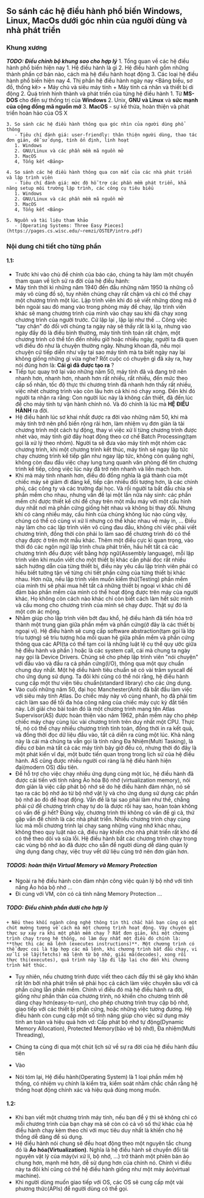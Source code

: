 ## So sánh các hệ điều hành phổ biến Windows, Linux, MacOs dưới góc nhìn của người dùng và nhà phát triển

### Khung xương
***TODO: Điều chỉnh bộ khung sao cho hợp lý***
    1. Tổng quan về các hệ điều hành phổ biến hiện nay
       1. Hệ điều hành là gì
       2. Hệ điều hành gồm những thành phần cơ bản nào, cách mà hệ điều hành hoạt động
       3. Các loại hệ điều hành phổ biến hiện nay
       4. Thị phần hệ điều hành ngày nay <Bảng biểu, sơ đồ, thống kê>
          + Máy chủ và siêu máy tính
          + Máy tính cá nhân và thiết bị di động
    2. Quá trình hình thành và phát triển của từng hệ điều hành
       1. Từ **MS-DOS** cho đến sự thống trị của **Windows**
       2. Unix, **GNU và Linux** và **sức mạnh của cộng đồng mã nguồn mở**
       3. **MacOS** - sự kế thừa, hoàn thiện và phát triển hoàn hảo của OS X

    3. So sánh các hệ điều hành thông qua góc nhìn của người dùng phổ thông
       - Tiêu chí đánh giá: user-friendly: thân thiện người dùng, thao tác đơn giản, dễ sử dụng, tính ổn định, linh hoạt
       1. Windows
       2. GNU/Linux và các phần mềm mã nguồn mở
       3. MacOS
       4, Tổng kết <Bảng>

    4. So sánh các hệ điều hành thông qua con mắt của các nhà phát triển và lập trình viên
       - Tiêu chí đánh giá: mức độ hỗ trợ các phần mềm phát triển, khả năng setup môi trường lập trình, các công cụ tiêu biểu
       1. Windows
       2. GNU/Linux và các phần mềm mã nguồn mở
       3. MacOS
       4, Tổng kết <Bảng>

    5. Nguồn và tài liệu tham khảo
       - [Operating Systems: Three Easy Pieces](https://pages.cs.wisc.edu/~remzi/OSTEP/intro.pdf)

### Nội dung chi tiết cho từng phần

#### 1.1:
- Trước khi vào chủ đề chính của báo cáo, chúng ta hãy làm một chuyến tham quan về lịch sử ra đời của hệ điều hành:
- Máy tính thời kì những năm 1940 đến đầu những năm 1950 là những cỗ máy vô cùng đồ sộ, tuy nhiên chúng chạy rất chậm và chỉ có thể chạy một chương trình một lúc. Lập trình viên khi đó sẽ viết những dòng mã ở bên ngoài sau đó mang vào trong phòng máy để chạy, lập trình viên khác sẽ mang chương trình của mình vào chạy sau khi đã chạy xong chương trình của người trước. Cứ lặp lại , lặp lại như thế ... Công việc "tay chân" đó đối với chúng ta ngày này sẽ thấy rất là kì lạ, nhưng vào ngày đấy đó là điều bình thường, máy tính tính toán rất chậm, một chương trình có thể tốn đến nhiều giờ hoặc nhiều ngày, người ta đã quen với điều đó như là chuyện thường ngày. Nhưng khoan đã, nếu mọi chuyện cứ tiếp diễn như vậy tại sao máy tính mà ta biết ngày nay lại không giống những gì vừa nghe? Rốt cuộc có chuyện gì đã xảy ra, hay nói đúng hơn là: **Cái gì đã được tạo ra** ?
- Tiếp tục quay trở lại vào những năm 50, máy tính đã và đang trở nên nhanh hơn, nhanh hơn, nhanh hơn rất nhiều, rất nhiều, đến mức theo cấp số nhân, tốc độ thực thi chương trình đã nhanh hơn thấy rất nhiều, việc nhét chương trình vào còn lâu hơn cả khi nó chạy xong. Đến khi đó người ta nhận ra rằng: Con người lúc này là không cần thiết, đã đến lúc để cho máy tính tự vận hành chính nó. Và đó chính là lúc mà **HỆ ĐIỀU HÀNH** ra đời.
- Hệ điều hành lúc sơ khai nhất được ra đời vào những năm 50, khi mà máy tính trở nên phổ biến rộng rãi hơn, làm nhiệm vụ đơn giản là tải chương trình một cách tự động, thay vì việc xử lí từng chương trình được nhét vào, máy tính giờ đây hoạt động theo cơ chế Batch Processing(tạm gọi là xử lý theo nhóm). Người ta sẽ đưa vào máy tính một nhóm các chương trình, khi một chương trình kết thúc, máy tính sẽ ngay lập tức chạy chương trình kế tiếp gần như ngay lập tức, không còn quãng nghỉ, không còn đau đầu việc chạy lung tung quanh văn phòng để tìm chương trình kế tiếp, công việc lúc này đã trở nên nhanh và liền mạch hơn.
- Khi mà máy tính nhanh hơn, điều đó đồng nghĩa là giá thành của một chiếc máy sẽ giảm đi đáng kể, tiếp cận nhiều đối tượng hơn, là các chính phủ, các công ty và các trường đại học. Và rồi người ta bắt đầu chia sẻ phần mềm cho nhau, nhưng vấn đề lại một lần nữa nảy sinh: các phần mềm chỉ được thiết kế chỉ để chạy trên một mẫu máy với một cấu hình duy nhất nơi mà phần cứng giống hệt nhau và không bị thay đổi. Nhưng khi có càng nhiều máy, cấu hình của chúng không lúc nào cũng vậy, chúng có thể có cùng vi xử lí nhưng có thể khác nhau về máy in, ... Điều này làm cho các lập trình viên vô cùng đau đầu, không chỉ việc phải viết chương trình, đồng thời còn phải lo làm sao để chương trình đó có thể chạy được ở trên một mẫu khác. Thêm một điều cực kì quan trọng, vào thời đó các ngôn ngữ lập trình chưa phát triển, hầu hết tất cả các chương trình đều được viết bằng hợp ngữ(Assembly language), mỗi lập trình viên khi muốn viết cho một thiết bị khác cần phải đọc rất nhiều sách hướng dẫn của từng thiết bị, điều này yêu cầu lập trình viên phải có hiểu biết tường tận về từng chi tiết phần cứng của từng thiết bị khác nhau. Hơn nữa, nếu lập trình viên muốn kiểm thử(Testing) phần mềm của mình thì sẽ phải mua hết tất cả những thiết bị ngoại vi khác chỉ để đảm bảo phần mềm của mình có thể hoạt động được trên máy của người khác. Họ không còn cách nào khác chỉ còn biết cách làm hết sức mình và cầu mong cho chương trình của mình sẽ chạy được. Thật sự đó là một cơn ác mộng.
- Nhằm giúp cho lập trình viên bớt đau khổ, hệ điều hành đã tiến hóa trở thành một trung gian giữa phần mềm và phần cứng(ở đây là các thiết bị ngoại vi). Hệ điều hành sẽ cung cấp software abstraction(tạm gọi là lớp trìu tượng) sẽ trìu tượng hóa mối quan hệ giữa phần mềm và phần cứng thông qua các API(ta có thể tạm coi là những luật lệ cụ thể quy ước giữa hệ điều hành và phần ) hoặc là các system call, cái mà chung ta ngày nay gọi là Device Drivers. Chúng sẽ cho phép lập trình viên "nói chuyện" với đầu vào và đầu ra cả phần cứng(I/O), thông qua một quy chuẩn chung duy nhất. Một hệ diều hành tiêu chuẩn sẽ có vài trăm syscall để cho ứng dụng sử dụng. Ta đôi khi cũng có thể nói rằng, hệ điều hành cung cấp một thư viện tiêu chuẩn(standard library) cho các ứng dụng.
- Vào cuối những năm 50, đại học Manchester(Anh) đã bắt đầu làm việc với siêu máy tính Atlas. Do chiếc máy này vô cùng nhanh, họ đã phải tìm cách làm sao để tối đa hóa công năng của chiếc máy cực kỳ đắt tiền này. Lời giải cho bài toán đó là một chương trình mang tên Atlas Supervisor(AS) được hoàn thiện vào năm 1962, phần mềm này cho phép chiếc máy chạy cùng lúc vài chương trình trên duy nhất một CPU. Thực tế, nó có thể chạy nhiều chương trình tính toán, đồng thời in ra kết quả, và đồng thời đọc dữ liệu đầu vào, tất cả diễn ra cùng một lúc. Khả năng này là cái mà chúng ta vẫn gọi là tính năng Đa Nhiệm(Multi Tasking), là điều cơ bản mà tất cả các máy tính bây giờ đều có, nhưng thời đó đây là một phát kiến vĩ đại, một bước tiến quan trọng trong lịch sử của hệ điều hành. AS cũng được nhiều người coi ràng là hệ điều hành hiện đại(modern OS) đầu tiên.
- Để hỗ trợ cho việc chạy nhiều ứng dụng cùng một lúc, hệ điều hành đã được cải tiến với tính năng Ảo hóa Bộ nhớ (virtualization memory), nói đơn giản là việc cấp phát bộ nhớ sẽ do hệ điều hành đảm nhận, nó sẽ tạo ra các bộ nhớ ảo từ bộ nhớ vật lý và cho ứng dụng sử dụng các phần bộ nhớ ảo đó để hoạt động. Vấn đề là tại sao phải làm như thế, chẳng phải cứ để chương trình chạy tự do là được rồi hay sao, hoàn toàn không có vấn đề gì hết? Đúng vậy, chương trình thì không có vấn đề gì cả, thứ gặp vấn đề chính là các nhà phát triển. Nhiều chương trình chạy cùng lúc mà mỗi chương trình lại chạy sang những vùng nhớ khác nhau, không theo quy luật nào cả, điều này khiến cho nhà phát triển rất khó để có thể theo dõi và sửa lỗi. Hệ điều hành bắt các chương trình chạy trong các vùng bộ nhớ ảo đã được cho sẵn để người dùng dễ dàng quản lý ứng dụng đang chạy, việc truy vết dữ liệu cũng trở nên đơn giản hơn.
##### TODOS: hoàn thiện Virtual Memory và Memory Protection
- Ngoài ra hệ điều hành còn đảm nhận công việc quản lý bộ nhớ với tính năng Ảo hóa bộ nhớ ...
- Đi cùng với VM, còn có cả tính năng Memory Protection ...

##### TODO: Điều chỉnh phần dưới cho hợp lý
    + Nếu theo khối ngành công nghệ thông tin thì chắc hẳn bạn cũng có một chút mường tượng về cách mà một chương trình hoạt động. Vậy chuyện gì thực sự xảy ra khi một phần mềm chạy ? Rất đơn giản, khi một chương trình chạy trong hệ thống, nó làm duy nhất một điều đó chính là: **thực thi các mã lệnh (executes instructions)**. Một chương trình có thể được coi là tập hợp các mã lệnh, khi chương trình bắt đầu chạy, vi xử lí sẽ lấy(fetchs) mã lệnh từ bộ nhớ, giải mã(decodes), xong rồi thực thi(executes), quá trình này lặp đi lặp lại cho đến khi chương trình kết thúc.

- Tuy nhiên,  nếu chương trình được viết theo cách đấy thì sẽ gây khó khăn rất lớn bởi nhà phát triển sẽ phải học cả cách làm việc chuyên sâu với cả phần cứng lẫn phần mềm. Chính vì điều đó mà hệ điều hành ra đời, giống như phần thân của chương trình, nó khiến cho chương trình dễ dàng chạy hơn(easy-to-run), cho phép chương trình truy cập bộ nhớ, giao tiếp với các thiết bị phần cứng, hoặc những việc tương đương. Hệ điều hành còn cung cấp một số tính năng giúp cho việc sử dụng máy tính an toàn và hiệu quả hơn vd: Cấp phát bộ nhớ tự động(Dynamic Memory Allocation), Protected Memory(bảo vệ bộ nhớ), Đa nhiệm(Multi Threading), 

- Chúng ta cùng đi qua một chút lịch sử về sự ra đời của hệ điều hành đầu tiên
+ Vào

- Nói tóm lại, Hệ điểu hành(Operating System) là 1 loại phần mềm hệ thống, có nhiệm vụ chính là kiểm tra, kiểm soát nhằm chắc chắn rằng hệ thống hoạt động chính xác và hiệu quả đúng mong muốn.

#### 1.2:
- Khi bạn viết một chương trình máy tính, nếu bạn để ý thì sẽ không chỉ có mỗi chương trình của bạn chạy mà sẽ còn có cả vô số thứ khác của hệ điều hành chạy kèm theo chỉ với mục tiêu duy nhất là khiến cho hệ thống dễ dàng để sủ dụng.
- Hệ điều hành nói chung sẽ đều hoạt động theo một nguyên tắc chung đó là **Ảo hóa(Virtualization)**. Nghĩa là hệ điều hành sẽ chuyển đổi tài nguyên vật lý của máy(vi xử lí, bộ nhớ, ...) trở thành một phiên bản ảo chung hơn, mạnh mẽ hơn, dễ sử dụng hơn của chính nó. Chính vì điều này ta đôi khí cũng có thể hệ điều hành giống như một máy ảo(virtual machine).
- Khi người dùng muốn giao tiếp với OS, các OS sẽ cung cấp một vài phương thức(APIs) để người dùng có thể gọi.
